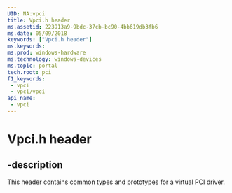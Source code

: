 ```yaml
---
UID: NA:vpci
title: Vpci.h header
ms.assetid: 223913a9-9bdc-37cb-bc90-4bb619db3fb6
ms.date: 05/09/2018
keywords: ["Vpci.h header"]
ms.keywords: 
ms.prod: windows-hardware
ms.technology: windows-devices
ms.topic: portal
tech.root: pci
f1_keywords:
 - vpci
 - vpci/vpci
api_name:
 - vpci
---
```


# Vpci.h header


## -description

This header contains common types and prototypes for a virtual PCI driver.

